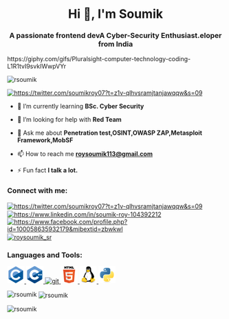 <h1 align="center">Hi 👋, I'm Soumik</h1>
<h3 align="center">A passionate frontend devA Cyber-Security Enthusiast.eloper from India</h3>
https://giphy.com/gifs/Pluralsight-computer-technology-coding-L1R1tvI9svkIWwpVYr


<p align="left"> <img src="https://komarev.com/ghpvc/?username=rsoumik&label=Profile%20views&color=0e75b6&style=flat" alt="rsoumik" /> </p>

<p align="left"> <a href="https://twitter.com/https://twitter.com/soumikroy07?t=z1v-qlhvsramjtanjawqqw&s=09" target="blank"><img src="https://img.shields.io/twitter/follow/https://twitter.com/soumikroy07?t=z1v-qlhvsramjtanjawqqw&s=09?logo=twitter&style=for-the-badge" alt="https://twitter.com/soumikroy07?t=z1v-qlhvsramjtanjawqqw&s=09" /></a> </p>

- 🌱 I’m currently learning **BSc. Cyber Security**

- 🤝 I’m looking for help with **Red Team**

- 💬 Ask me about **Penetration test,OSINT,OWASP ZAP,Metasploit Framework,MobSF**

- 📫 How to reach me **roysoumik113@gmail.com**

- ⚡ Fun fact **I talk a lot.**

<h3 align="left">Connect with me:</h3>
<p align="left">
<a href="https://twitter.com/https://twitter.com/soumikroy07?t=z1v-qlhvsramjtanjawqqw&s=09" target="blank"><img align="center" src="https://raw.githubusercontent.com/rahuldkjain/github-profile-readme-generator/master/src/images/icons/Social/twitter.svg" alt="https://twitter.com/soumikroy07?t=z1v-qlhvsramjtanjawqqw&s=09" height="30" width="40" /></a>
<a href="https://linkedin.com/in/https://www.linkedin.com/in/soumik-roy-104392212" target="blank"><img align="center" src="https://raw.githubusercontent.com/rahuldkjain/github-profile-readme-generator/master/src/images/icons/Social/linked-in-alt.svg" alt="https://www.linkedin.com/in/soumik-roy-104392212" height="30" width="40" /></a>
<a href="https://fb.com/https://www.facebook.com/profile.php?id=100058635932179&mibextid=zbwkwl" target="blank"><img align="center" src="https://raw.githubusercontent.com/rahuldkjain/github-profile-readme-generator/master/src/images/icons/Social/facebook.svg" alt="https://www.facebook.com/profile.php?id=100058635932179&mibextid=zbwkwl" height="30" width="40" /></a>
<a href="https://instagram.com/roysoumik_sr" target="blank"><img align="center" src="https://raw.githubusercontent.com/rahuldkjain/github-profile-readme-generator/master/src/images/icons/Social/instagram.svg" alt="roysoumik_sr" height="30" width="40" /></a>
</p>

<h3 align="left">Languages and Tools:</h3>
<p align="left"> <a href="https://www.cprogramming.com/" target="_blank" rel="noreferrer"> <img src="https://raw.githubusercontent.com/devicons/devicon/master/icons/c/c-original.svg" alt="c" width="40" height="40"/> </a> <a href="https://www.w3schools.com/cpp/" target="_blank" rel="noreferrer"> <img src="https://raw.githubusercontent.com/devicons/devicon/master/icons/cplusplus/cplusplus-original.svg" alt="cplusplus" width="40" height="40"/> </a> <a href="https://git-scm.com/" target="_blank" rel="noreferrer"> <img src="https://www.vectorlogo.zone/logos/git-scm/git-scm-icon.svg" alt="git" width="40" height="40"/> </a> <a href="https://www.w3.org/html/" target="_blank" rel="noreferrer"> <img src="https://raw.githubusercontent.com/devicons/devicon/master/icons/html5/html5-original-wordmark.svg" alt="html5" width="40" height="40"/> </a> <a href="https://www.linux.org/" target="_blank" rel="noreferrer"> <img src="https://raw.githubusercontent.com/devicons/devicon/master/icons/linux/linux-original.svg" alt="linux" width="40" height="40"/> </a> <a href="https://www.python.org" target="_blank" rel="noreferrer"> <img src="https://raw.githubusercontent.com/devicons/devicon/master/icons/python/python-original.svg" alt="python" width="40" height="40"/> </a> </p>

<p><img align="left" src="https://github-readme-stats.vercel.app/api/top-langs?username=rsoumik&show_icons=true&locale=en&layout=compact" alt="rsoumik" /></p>

<p>&nbsp;<img align="center" src="https://github-readme-stats.vercel.app/api?username=rsoumik&show_icons=true&locale=en" alt="rsoumik" /></p>

<p><img align="center" src="https://github-readme-streak-stats.herokuapp.com/?user=rsoumik&" alt="rsoumik" /></p>
